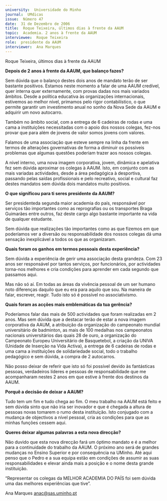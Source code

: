 ```yaml
---
university:  Universidade do Minho
journal:  UMdicas
issue:  Número 47
date:  31 de Dezembro de 2006
title:  Roque Teixeira, últimos dias à frente da AAUM
topic:  Academia. 2 anos à frente da AAUM
interviewee:  Roque Teixeira
role:  presidente da AAUM
interviewer:  Ana Marques
---
```

 Roque Teixeira, últimos dias à frente da AAUM 

**Depois de 2 anos à frente da AAUM, que balanço fazes?**

 Sem dúvida que o balanço destes dois anos de mandato terão de ser bastante positivos. Estamos neste momento a falar de uma AAUM credível, quer interna quer externamente, com provas dadas nos mais variados âmbitos. Desde a política educativa às organizações internacionais, estivemos ao melhor nível, primamos pelo rigor contabilístico, o que permite garantir um investimento anual no sonho da Nova Sede da AAUM e adquirir um novo autocarro.

 Também no âmbito social, com a entrega de 6 cadeiras de rodas e uma cama a instituições necessitadas com o apoio dos nossos colegas, fez-nos provar que para além de jovens de valor somos jovens com valores.

 Falamos de uma associação que esteve sempre na linha da frente em termos de alterações governativas de forma a diminuir os possíveis problemas que algumas questões poderiam trazer aos nossos colegas.

 A nível interno, uma nova imagem corporativa, jovem, dinâmica e apelativa fez sem dúvida aproximar os colegas à AAUM. Isto, em conjunto com as mais variadas actividades, desde a área pedagógica à desportiva, passando pelas saídas profissionais e pelo recreativo, social e cultural faz destes mandatos sem dúvida dois mandatos muito positivos.

**O que significou para ti seres presidente da AAUM?**

 Ser presidenteda segunda maior academia do país, responsável por serviços tão importantes como as reprografias ou os transportes Braga Guimarães entre outros, faz deste cargo algo bastante importante na vida de qualquer estudante.

 Sem dúvida que realizações tão importantes como as que fizemos em que poderíamos ver a diversão ou responsabilidade dos nossos colegas dá uma sensação inexplicável a todos os que as organizaram.

**Quais foram os ganhos em termos pessoais desta experiência?**

 Sem dúvida a experiência de gerir uma associação desta grandeza. Com 23 anos ser responsável por tantos serviços, por funcionários, por actividades torna-nos melhores e cria condições para aprender em cada segundo que passamos aqui.

 Mas não só aí. Em todas as áreas da vivência pessoal de um ser humano noto diferenças daquilo que eu era para aquilo que sou. Na maneira de falar, escrever, reagir. Tudo isto só é possível no associativismo.

**Quais foram as acções mais emblemáticas da tua gerência?**

 Poderíamos falar das mais de 500 actividades que foram realizadas em 2 anos. Mas sem dúvida que a destacar terão de estar a nova imagem corporativa da AAUM, a atribuição da organização do campeonato mundial universitário de badminton, as mais de 100 medalhas nos campeonatos nacionais universitários das quais 28 de ouro, a organização do Campeonato Europeu Universitário de Basquetebol, a criação da UNIVA (Unidade de Inserção na Vida Activa), a entrega de 6 cadeiras de rodas e uma cama a instituições de solidariedade social, todo o trabalho pedagógico e sem dúvida, a compra de 2 autocarros.

 Não posso deixar de referir que isto só foi possível devido às fantásticas pessoas, verdadeiros líderes e pessoas de responsabilidade que me acompanharam nestes 2 anos em que estive à frente dos destinos da AAUM.

**Porquê a decisão de deixar a AAUM?**

 Tudo tem um fim e tudo chega ao fim. O meu trabalho na AAUM está feito e sem dúvida sinto que não iria ser inovador e que é chegada a altura de pessoas novas tomarem o rumo desta instituição. Isto conjugado com a mudança de objectivos a nível pessoal, cria as condições para que as minhas funções cessem aqui.

**Queres deixar algumas palavras a esta nova direcção?**

 Não duvido que esta nova direcção fará um óptimo mandato e é a melhor para a continuidade do trabalho da AAUM. O próximo ano será de grandes mudanças no Ensino Superior e por consequência na UMinho. Até aqui penso que o Pedro e a sua equipa estão em condições de assumir as suas responsabilidades e elevar ainda mais a posição e o nome desta grande instituição.

 “Representar os colegas da MELHOR ACADEMIA DO PAÍS foi sem dúvida uma das melhores experiências que tive”.

 Ana Marques anac@sas.uminho.pt

